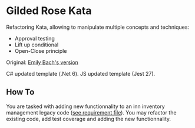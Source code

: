 # Gilded Rose Kata
Refactoring Kata, allowing to manipulate multiple concepts and techniques:
 * Approval testing
 * Lift up conditional
 * Open-Close principle

Original: [Emily Bach's version](https://github.com/emilybache/GildedRose-Refactoring-Kata)

C# updated template (.Net 6).
JS updated template (Jest 27).

## How To
You are tasked with adding new functionnality to an inn inventory management legacy code ([see requirement file](requirements.txt)).
You may refactor the existing code, add test coverage and adding the new functionnality.